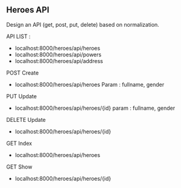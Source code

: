 ## Heroes API

Design an API (get, post, put, delete) based on normalization.

API LIST :

<ul>
    <li>localhost:8000/heroes/api/heroes</li>
    <li>localhost:8000/heroes/api/powers</li>
    <li>localhost:8000/heroes/api/address</li>
</ul>

POST Create

-   localhost:8000/heroes/api/heroes
    Param : fullname, gender

PUT Update

-   localhost:8000/heroes/api/heroes/{id}
    param : fullname, gender

DELETE Update

-   localhost:8000/heroes/api/heroes/{id}

GET Index

-   localhost:8000/heroes/api/heroes

GET Show

-   localhost:8000/heroes/api/heroes/{id}
